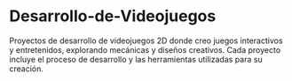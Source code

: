 # Desarrollo-de-Videojuegos
Proyectos de desarrollo de videojuegos 2D donde creo juegos interactivos y entretenidos, explorando mecánicas y diseños creativos. Cada proyecto incluye el proceso de desarrollo y las herramientas utilizadas para su creación.
